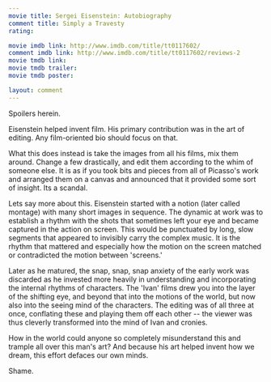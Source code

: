 ```yaml
---
movie title: Sergei Eisenstein: Autobiography
comment title: Simply a Travesty
rating: 

movie imdb link: http://www.imdb.com/title/tt0117602/
comment imdb link: http://www.imdb.com/title/tt0117602/reviews-2
movie tmdb link: 
movie tmdb trailer: 
movie tmdb poster: 

layout: comment
---
```


Spoilers herein.

Eisenstein helped invent film. His primary contribution was in the art of editing. Any film-oriented bio should focus on that.

What this does instead is take the images from all his films, mix them around. Change a few drastically, and edit them according to the whim of someone else. It is as if you took bits and pieces from all of Picasso's work and arranged them on a canvas and announced that it provided some sort of insight. Its a scandal.

Lets say more about this. Eisenstein started with a notion (later called montage) with many short images in sequence. The dynamic at work was to establish a rhythm with the shots that sometimes left your eye and became captured in the action on screen. This would be punctuated by long, slow segments that appeared to invisibly carry the complex music. It is the rhythm that mattered and especially how the motion on the screen matched or contradicted the motion between 'screens.'

Later as he matured, the snap, snap, snap anxiety of the early work was discarded as he invested more heavily in understanding and incorporating the internal rhythms of characters. The 'Ivan' films drew you into the layer of the shifting eye, and beyond that into the motions of the world, but now also into the seeing mind of the characters. The editing was of all three at once, conflating these and playing them off each other -- the viewer was thus cleverly transformed into the mind of Ivan and cronies.

How in the world could anyone so completely misunderstand this and trample all over this man's art? And because his art helped invent how we dream, this effort defaces our own minds.

Shame.